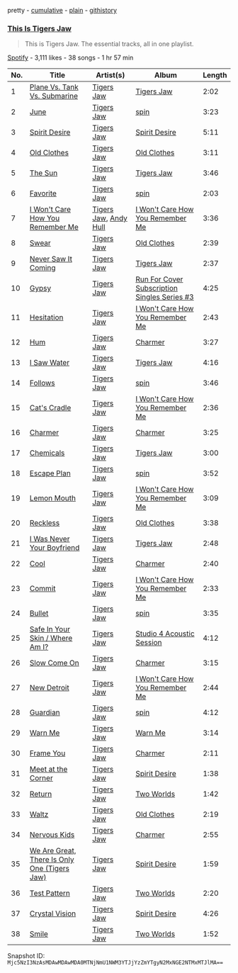 pretty - [cumulative](/playlists/cumulative/37i9dQZF1DZ06evO0dqH2Z.md) - [plain](/playlists/plain/37i9dQZF1DZ06evO0dqH2Z) - [githistory](https://github.githistory.xyz/mackorone/spotify-playlist-archive/blob/main/playlists/plain/37i9dQZF1DZ06evO0dqH2Z)

### [This Is Tigers Jaw](https://open.spotify.com/playlist/37i9dQZF1DZ06evO0dqH2Z)

> This is Tigers Jaw\. The essential tracks, all in one playlist.

[Spotify](https://open.spotify.com/user/spotify) - 3,111 likes - 38 songs - 1 hr 57 min

| No. | Title | Artist(s) | Album | Length |
|---|---|---|---|---|
| 1 | [Plane Vs\. Tank Vs\. Submarine](https://open.spotify.com/track/1JxUKhB7QGd082YGskroob) | [Tigers Jaw](https://open.spotify.com/artist/0tLaqkKW7K6tc3QF9SM0M8) | [Tigers Jaw](https://open.spotify.com/album/431AISQsFUi33lirU9vNI5) | 2:02 |
| 2 | [June](https://open.spotify.com/track/4ztx0lpE5Vx3yg7FereOtS) | [Tigers Jaw](https://open.spotify.com/artist/0tLaqkKW7K6tc3QF9SM0M8) | [spin](https://open.spotify.com/album/2xSppFiPUTWqZ9cdF6CQnY) | 3:23 |
| 3 | [Spirit Desire](https://open.spotify.com/track/3PTKa8qgM7axIkatKDxVft) | [Tigers Jaw](https://open.spotify.com/artist/0tLaqkKW7K6tc3QF9SM0M8) | [Spirit Desire](https://open.spotify.com/album/2BS5nxXE6hjWQRplpfxrib) | 5:11 |
| 4 | [Old Clothes](https://open.spotify.com/track/3F1SQU5ktUEFIqRyy9f9PR) | [Tigers Jaw](https://open.spotify.com/artist/0tLaqkKW7K6tc3QF9SM0M8) | [Old Clothes](https://open.spotify.com/album/26qFcFUAotjg3XBh41QI9I) | 3:11 |
| 5 | [The Sun](https://open.spotify.com/track/5bJt0jOz9spwJ1rJwSQJ1a) | [Tigers Jaw](https://open.spotify.com/artist/0tLaqkKW7K6tc3QF9SM0M8) | [Tigers Jaw](https://open.spotify.com/album/431AISQsFUi33lirU9vNI5) | 3:46 |
| 6 | [Favorite](https://open.spotify.com/track/7nBCUygrEGaU0Hvr9u6ntW) | [Tigers Jaw](https://open.spotify.com/artist/0tLaqkKW7K6tc3QF9SM0M8) | [spin](https://open.spotify.com/album/2xSppFiPUTWqZ9cdF6CQnY) | 2:03 |
| 7 | [I Won't Care How You Remember Me](https://open.spotify.com/track/2EHKNBWZ83jRPW0iwnywME) | [Tigers Jaw](https://open.spotify.com/artist/0tLaqkKW7K6tc3QF9SM0M8), [Andy Hull](https://open.spotify.com/artist/1Rule8VpCyWvoSwUQQqGDV) | [I Won't Care How You Remember Me](https://open.spotify.com/album/4ZJsQTaRnAMmwAcTvVxxA7) | 3:36 |
| 8 | [Swear](https://open.spotify.com/track/2vn4MzB2p1jv8HTZzArG0J) | [Tigers Jaw](https://open.spotify.com/artist/0tLaqkKW7K6tc3QF9SM0M8) | [Old Clothes](https://open.spotify.com/album/5zeB1ZGALj3ynXlCeeeSMx) | 2:39 |
| 9 | [Never Saw It Coming](https://open.spotify.com/track/2vu91wEkfNs7341Eq3cHKS) | [Tigers Jaw](https://open.spotify.com/artist/0tLaqkKW7K6tc3QF9SM0M8) | [Tigers Jaw](https://open.spotify.com/album/431AISQsFUi33lirU9vNI5) | 2:37 |
| 10 | [Gypsy](https://open.spotify.com/track/7oNAnWMtdoByjSUdNDRo5J) | [Tigers Jaw](https://open.spotify.com/artist/0tLaqkKW7K6tc3QF9SM0M8) | [Run For Cover Subscription Singles Series \#3](https://open.spotify.com/album/1MZF46ju6QM79B8YwGfP0Q) | 4:25 |
| 11 | [Hesitation](https://open.spotify.com/track/4TZj7XGPf7dG3NmKaNwPY4) | [Tigers Jaw](https://open.spotify.com/artist/0tLaqkKW7K6tc3QF9SM0M8) | [I Won't Care How You Remember Me](https://open.spotify.com/album/4ZJsQTaRnAMmwAcTvVxxA7) | 2:43 |
| 12 | [Hum](https://open.spotify.com/track/1efmAix0BIp3o9tmd4437z) | [Tigers Jaw](https://open.spotify.com/artist/0tLaqkKW7K6tc3QF9SM0M8) | [Charmer](https://open.spotify.com/album/07Sik9LtBbnTI7J3S3WRhI) | 3:27 |
| 13 | [I Saw Water](https://open.spotify.com/track/6gJql3ABMd6iHVnr2ptWJg) | [Tigers Jaw](https://open.spotify.com/artist/0tLaqkKW7K6tc3QF9SM0M8) | [Tigers Jaw](https://open.spotify.com/album/431AISQsFUi33lirU9vNI5) | 4:16 |
| 14 | [Follows](https://open.spotify.com/track/3EVgZBKWXY6xOtS8mrhW1C) | [Tigers Jaw](https://open.spotify.com/artist/0tLaqkKW7K6tc3QF9SM0M8) | [spin](https://open.spotify.com/album/2xSppFiPUTWqZ9cdF6CQnY) | 3:46 |
| 15 | [Cat's Cradle](https://open.spotify.com/track/6Wrt1iG9AKqkavwSXh1aNz) | [Tigers Jaw](https://open.spotify.com/artist/0tLaqkKW7K6tc3QF9SM0M8) | [I Won't Care How You Remember Me](https://open.spotify.com/album/4ZJsQTaRnAMmwAcTvVxxA7) | 2:36 |
| 16 | [Charmer](https://open.spotify.com/track/1M6ilnTZYuu8jciFYI9VKh) | [Tigers Jaw](https://open.spotify.com/artist/0tLaqkKW7K6tc3QF9SM0M8) | [Charmer](https://open.spotify.com/album/07Sik9LtBbnTI7J3S3WRhI) | 3:25 |
| 17 | [Chemicals](https://open.spotify.com/track/5O8NZbdm6mLy8HgJzROeJG) | [Tigers Jaw](https://open.spotify.com/artist/0tLaqkKW7K6tc3QF9SM0M8) | [Tigers Jaw](https://open.spotify.com/album/431AISQsFUi33lirU9vNI5) | 3:00 |
| 18 | [Escape Plan](https://open.spotify.com/track/22q0Q9kJrricJ75sIp7gTy) | [Tigers Jaw](https://open.spotify.com/artist/0tLaqkKW7K6tc3QF9SM0M8) | [spin](https://open.spotify.com/album/2xSppFiPUTWqZ9cdF6CQnY) | 3:52 |
| 19 | [Lemon Mouth](https://open.spotify.com/track/06pB48LiLMGL3nx0rkmdnO) | [Tigers Jaw](https://open.spotify.com/artist/0tLaqkKW7K6tc3QF9SM0M8) | [I Won't Care How You Remember Me](https://open.spotify.com/album/4ZJsQTaRnAMmwAcTvVxxA7) | 3:09 |
| 20 | [Reckless](https://open.spotify.com/track/4HMwxrEa9kRd4guVQZy9Cp) | [Tigers Jaw](https://open.spotify.com/artist/0tLaqkKW7K6tc3QF9SM0M8) | [Old Clothes](https://open.spotify.com/album/5zeB1ZGALj3ynXlCeeeSMx) | 3:38 |
| 21 | [I Was Never Your Boyfriend](https://open.spotify.com/track/2g5WRDweHvGA5DPrO99bek) | [Tigers Jaw](https://open.spotify.com/artist/0tLaqkKW7K6tc3QF9SM0M8) | [Tigers Jaw](https://open.spotify.com/album/431AISQsFUi33lirU9vNI5) | 2:48 |
| 22 | [Cool](https://open.spotify.com/track/3WcRJUHkVzgkXkqyz344Dm) | [Tigers Jaw](https://open.spotify.com/artist/0tLaqkKW7K6tc3QF9SM0M8) | [Charmer](https://open.spotify.com/album/07Sik9LtBbnTI7J3S3WRhI) | 2:40 |
| 23 | [Commit](https://open.spotify.com/track/1CLnmxh6Inys4vSibwM4ud) | [Tigers Jaw](https://open.spotify.com/artist/0tLaqkKW7K6tc3QF9SM0M8) | [I Won't Care How You Remember Me](https://open.spotify.com/album/4ZJsQTaRnAMmwAcTvVxxA7) | 2:33 |
| 24 | [Bullet](https://open.spotify.com/track/19OmsLCVYcEGoMgmbzZxPv) | [Tigers Jaw](https://open.spotify.com/artist/0tLaqkKW7K6tc3QF9SM0M8) | [spin](https://open.spotify.com/album/2xSppFiPUTWqZ9cdF6CQnY) | 3:35 |
| 25 | [Safe In Your Skin / Where Am I?](https://open.spotify.com/track/25tGBkXBIE93mrkRLD5gml) | [Tigers Jaw](https://open.spotify.com/artist/0tLaqkKW7K6tc3QF9SM0M8) | [Studio 4 Acoustic Session](https://open.spotify.com/album/0cdy4JkbzSZDGka7bTf4IK) | 4:12 |
| 26 | [Slow Come On](https://open.spotify.com/track/7dnlCMw9Nzgc5OW0WabYv2) | [Tigers Jaw](https://open.spotify.com/artist/0tLaqkKW7K6tc3QF9SM0M8) | [Charmer](https://open.spotify.com/album/07Sik9LtBbnTI7J3S3WRhI) | 3:15 |
| 27 | [New Detroit](https://open.spotify.com/track/1n2OIgDDCHgm0YpvK62OLx) | [Tigers Jaw](https://open.spotify.com/artist/0tLaqkKW7K6tc3QF9SM0M8) | [I Won't Care How You Remember Me](https://open.spotify.com/album/4ZJsQTaRnAMmwAcTvVxxA7) | 2:44 |
| 28 | [Guardian](https://open.spotify.com/track/02GBtzxf70cvt8wxxhKnyG) | [Tigers Jaw](https://open.spotify.com/artist/0tLaqkKW7K6tc3QF9SM0M8) | [spin](https://open.spotify.com/album/2xSppFiPUTWqZ9cdF6CQnY) | 4:12 |
| 29 | [Warn Me](https://open.spotify.com/track/3FfmYyYHN47nLxPuJ84M0y) | [Tigers Jaw](https://open.spotify.com/artist/0tLaqkKW7K6tc3QF9SM0M8) | [Warn Me](https://open.spotify.com/album/2Iq1FXyQkuUSpFmv3CEnzJ) | 3:14 |
| 30 | [Frame You](https://open.spotify.com/track/0pIOxvTWGHz6noPi8AJE9w) | [Tigers Jaw](https://open.spotify.com/artist/0tLaqkKW7K6tc3QF9SM0M8) | [Charmer](https://open.spotify.com/album/07Sik9LtBbnTI7J3S3WRhI) | 2:11 |
| 31 | [Meet at the Corner](https://open.spotify.com/track/2dEhFo7bGnpxExq03Lh66P) | [Tigers Jaw](https://open.spotify.com/artist/0tLaqkKW7K6tc3QF9SM0M8) | [Spirit Desire](https://open.spotify.com/album/2BS5nxXE6hjWQRplpfxrib) | 1:38 |
| 32 | [Return](https://open.spotify.com/track/5KljkeqE8yAZT177FApDsC) | [Tigers Jaw](https://open.spotify.com/artist/0tLaqkKW7K6tc3QF9SM0M8) | [Two Worlds](https://open.spotify.com/album/7ogk8xz4DoKUcVOT3KbbwP) | 1:42 |
| 33 | [Waltz](https://open.spotify.com/track/5NTGujjjnZH83kbSW1KvK5) | [Tigers Jaw](https://open.spotify.com/artist/0tLaqkKW7K6tc3QF9SM0M8) | [Old Clothes](https://open.spotify.com/album/5zeB1ZGALj3ynXlCeeeSMx) | 2:19 |
| 34 | [Nervous Kids](https://open.spotify.com/track/2lVXTGaCiCi4N6POZGrcyh) | [Tigers Jaw](https://open.spotify.com/artist/0tLaqkKW7K6tc3QF9SM0M8) | [Charmer](https://open.spotify.com/album/07Sik9LtBbnTI7J3S3WRhI) | 2:55 |
| 35 | [We Are Great, There Is Only One \(Tigers Jaw\)](https://open.spotify.com/track/0btYefrUbkE9XDtmprpINs) | [Tigers Jaw](https://open.spotify.com/artist/0tLaqkKW7K6tc3QF9SM0M8) | [Spirit Desire](https://open.spotify.com/album/2BS5nxXE6hjWQRplpfxrib) | 1:59 |
| 36 | [Test Pattern](https://open.spotify.com/track/3Jg47BnPUcqwXnjvgOnnTL) | [Tigers Jaw](https://open.spotify.com/artist/0tLaqkKW7K6tc3QF9SM0M8) | [Two Worlds](https://open.spotify.com/album/7ogk8xz4DoKUcVOT3KbbwP) | 2:20 |
| 37 | [Crystal Vision](https://open.spotify.com/track/7EFukKfVHrKBqk5uMvOA6w) | [Tigers Jaw](https://open.spotify.com/artist/0tLaqkKW7K6tc3QF9SM0M8) | [Spirit Desire](https://open.spotify.com/album/2BS5nxXE6hjWQRplpfxrib) | 4:26 |
| 38 | [Smile](https://open.spotify.com/track/3T634xUoZHDer4u5nZCzfe) | [Tigers Jaw](https://open.spotify.com/artist/0tLaqkKW7K6tc3QF9SM0M8) | [Two Worlds](https://open.spotify.com/album/7ogk8xz4DoKUcVOT3KbbwP) | 1:52 |

Snapshot ID: `Mjc5NzI3NzAsMDAwMDAwMDA0MTNjNmU1NWM3YTJjYzZmYTgyN2MxNGE2NTMxMTJlMA==`
